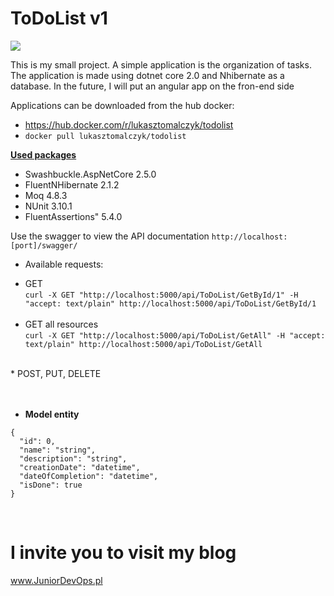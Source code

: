 <h1>
ToDoList v1
</h1>


<img src="https://travis-ci.org/lukasztomalczyk/ToDoList.svg?branch=master">

This is my small project. A simple application is the organization of tasks. The application is made using dotnet core 2.0 and Nhibernate as a database. In the future, I will put an angular app on the fron-end side

Applications can be downloaded from the hub docker:
- <a href="https://hub.docker.com/r/lukasztomalczyk/todolist/">https://hub.docker.com/r/lukasztomalczyk/todolist</a>
- `docker pull lukasztomalczyk/todolist`

<b><u>Used packages</u></b>
* Swashbuckle.AspNetCore 2.5.0<br>
* FluentNHibernate 2.1.2<br>
* Moq 4.8.3</br>
* NUnit 3.10.1</br>
* FluentAssertions" 5.4.0</br>

Use the swagger to view the API documentation
`http://localhost:[port]/swagger/`

- Available requests:<br>
* GET <br>
``
curl -X GET "http://localhost:5000/api/ToDoList/GetById/1" -H "accept: text/plain"
     http://localhost:5000/api/ToDoList/GetById/1
     ``
     <br><br>
* GET all resources <br>
``
curl -X GET "http://localhost:5000/api/ToDoList/GetAll" -H "accept: text/plain"
      http://localhost:5000/api/ToDoList/GetAll
``
<br>
* POST, PUT, DELETE<br>
<br><br>

* <b>Model entity</b>
````````
{
  "id": 0,
  "name": "string",
  "description": "string",
  "creationDate": "datetime",
  "dateOfCompletion": "datetime",
  "isDone": true
}
````````
<br>
<h1>I invite you to visit my blog</h1>
<a href="http://juniordevops.pl" target="_blank">www.JuniorDevOps.pl</a>
